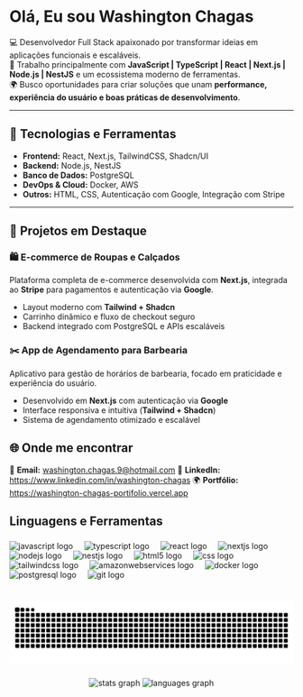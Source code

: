 <h1 align="left">Olá, Eu sou Washington Chagas</h1>


💻 Desenvolvedor Full Stack apaixonado por transformar ideias em aplicações funcionais e escaláveis.  
🚀 Trabalho principalmente com **JavaScript | TypeScript | React | Next.js | Node.js | NestJS** e um ecossistema moderno de ferramentas.  
🌍 Busco oportunidades para criar soluções que unam **performance, experiência do usuário e boas práticas de desenvolvimento**.  

---

## 🚀 Tecnologias e Ferramentas  

- **Frontend:** React, Next.js, TailwindCSS, Shadcn/UI  
- **Backend:** Node.js, NestJS  
- **Banco de Dados:** PostgreSQL  
- **DevOps & Cloud:** Docker, AWS  
- **Outros:** HTML, CSS, Autenticação com Google, Integração com Stripe  

---

## 📌 Projetos em Destaque  

### 🛍️ E-commerce de Roupas e Calçados  
Plataforma completa de e-commerce desenvolvida com **Next.js**, integrada ao **Stripe** para pagamentos e autenticação via **Google**.  
- Layout moderno com **Tailwind + Shadcn**  
- Carrinho dinâmico e fluxo de checkout seguro  
- Backend integrado com PostgreSQL e APIs escaláveis  

### ✂️ App de Agendamento para Barbearia  
Aplicativo para gestão de horários de barbearia, focado em praticidade e experiência do usuário.  
- Desenvolvido em **Next.js** com autenticação via **Google**  
- Interface responsiva e intuitiva (**Tailwind + Shadcn**)  
- Sistema de agendamento otimizado e escalável  


## 🌐 Onde me encontrar  

📩 **Email:** washington.chagas.9@hotmail.com 
💼 **LinkedIn:** https://www.linkedin.com/in/washington-chagas
🌍 **Portfólio:** https://washington-chagas-portifolio.vercel.app  

<h2 align="left">Linguagens e Ferramentas</h2>

###

<div align="left">
  <img src="https://cdn.jsdelivr.net/gh/devicons/devicon/icons/javascript/javascript-original.svg" height="40" alt="javascript logo"  />
  <img width="12" />
  <img src="https://cdn.jsdelivr.net/gh/devicons/devicon/icons/typescript/typescript-original.svg" height="40" alt="typescript logo"  />
  <img width="12" />
  <img src="https://cdn.jsdelivr.net/gh/devicons/devicon/icons/react/react-original.svg" height="40" alt="react logo"  />
  <img width="12" />
  <img src="https://cdn.jsdelivr.net/gh/devicons/devicon/icons/nextjs/nextjs-original.svg" height="40" alt="nextjs logo"  />
  <img width="12" />
  <img src="https://cdn.jsdelivr.net/gh/devicons/devicon/icons/nodejs/nodejs-original.svg" height="40" alt="nodejs logo"  />
  <img width="12" />
  <img src="https://cdn.jsdelivr.net/gh/devicons/devicon/icons/nestjs/nestjs-original.svg" height="40" alt="nestjs logo"  />
  <img width="12" />
  <img src="https://cdn.jsdelivr.net/gh/devicons/devicon/icons/html5/html5-original.svg" height="40" alt="html5 logo"  />
  <img width="12" />
  <img src="https://cdn.jsdelivr.net/gh/devicons/devicon/icons/css3/css3-original.svg" height="40" alt="css logo"  />
  <img width="12" />
  <img src="https://cdn.jsdelivr.net/gh/devicons/devicon/icons/tailwindcss/tailwindcss-original-wordmark.svg" height="40" alt="tailwindcss logo"  />
  <img width="12" />
  <img src="https://cdn.jsdelivr.net/gh/devicons/devicon/icons/amazonwebservices/amazonwebservices-line-wordmark.svg" height="40" alt="amazonwebservices logo"  />
  <img width="12" />
  <img src="https://cdn.jsdelivr.net/gh/devicons/devicon/icons/docker/docker-original.svg" height="40" alt="docker logo"  />
  <img width="12" />
  <img src="https://cdn.jsdelivr.net/gh/devicons/devicon/icons/postgresql/postgresql-original.svg" height="40" alt="postgresql logo"  />
  <img width="12" />
  <img src="https://cdn.jsdelivr.net/gh/devicons/devicon/icons/git/git-original.svg" height="40" alt="git logo"  />
</div>

###

<br clear="both">

<img src="https://raw.githubusercontent.com/Chagas011/Chagas011/output/snake.svg" alt="Snake animation" />

###

<div align="center">
  <img src="https://github-readme-stats.vercel.app/api?username=Chagas011&hide_title=false&hide_rank=false&show_icons=true&include_all_commits=true&count_private=true&disable_animations=false&theme=dracula&locale=pt-br&hide_border=false&order=1" height="150" alt="stats graph"  />
  <img src="https://github-readme-stats.vercel.app/api/top-langs?username=Chagas011&locale=en&hide_title=false&layout=compact&card_width=320&langs_count=5&theme=dracula&hide_border=false&order=2" height="150" alt="languages graph"  />
</div>

###
